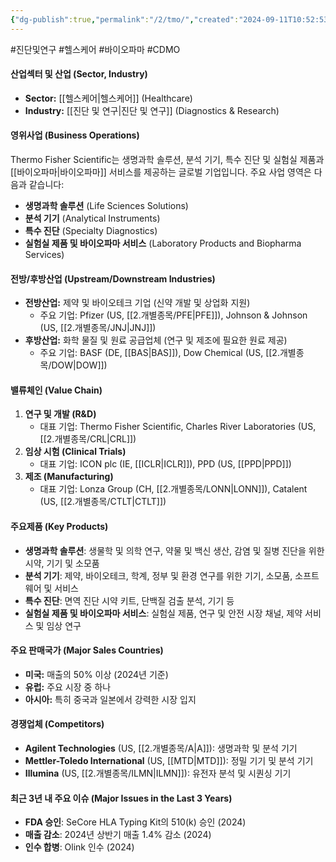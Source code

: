 ```yaml
---
{"dg-publish":true,"permalink":"/2/tmo/","created":"2024-09-11T10:52:53.086+09:00","updated":"2025-06-03T20:06:01.666+09:00"}
---
```


#진단및연구 #헬스케어 #바이오파마 #CDMO


#### 산업섹터 및 산업 (Sector, Industry)

- **Sector:** [[헬스케어\|헬스케어]] (Healthcare)
- **Industry:** [[진단 및 연구\|진단 및 연구]] (Diagnostics & Research)

#### 영위사업 (Business Operations)

Thermo Fisher Scientific는 생명과학 솔루션, 분석 기기, 특수 진단 및 실험실 제품과 [[바이오파마\|바이오파마]] 서비스를 제공하는 글로벌 기업입니다. 주요 사업 영역은 다음과 같습니다:

- **생명과학 솔루션** (Life Sciences Solutions)
- **분석 기기** (Analytical Instruments)
- **특수 진단** (Specialty Diagnostics)
- **실험실 제품 및 바이오파마 서비스** (Laboratory Products and Biopharma Services)

#### 전방/후방산업 (Upstream/Downstream Industries)

- **전방산업:** 제약 및 바이오테크 기업 (신약 개발 및 상업화 지원)
    - 주요 기업: Pfizer (US, [[2.개별종목/PFE\|PFE]]), Johnson & Johnson (US, [[2.개별종목/JNJ\|JNJ]])
- **후방산업:** 화학 물질 및 원료 공급업체 (연구 및 제조에 필요한 원료 제공)
    - 주요 기업: BASF (DE, [[BAS\|BAS]]), Dow Chemical (US, [[2.개별종목/DOW\|DOW]])

#### 밸류체인 (Value Chain)

1. **연구 및 개발 (R&D)**
    - 대표 기업: Thermo Fisher Scientific, Charles River Laboratories (US, [[2.개별종목/CRL\|CRL]])
2. **임상 시험 (Clinical Trials)**
    - 대표 기업: ICON plc (IE, [[ICLR\|ICLR]]), PPD (US, [[PPD\|PPD]])
3. **제조 (Manufacturing)**
    - 대표 기업: Lonza Group (CH, [[2.개별종목/LONN\|LONN]]), Catalent (US, [[2.개별종목/CTLT\|CTLT]])

#### 주요제품 (Key Products)

- **생명과학 솔루션**: 생물학 및 의학 연구, 약물 및 백신 생산, 감염 및 질병 진단을 위한 시약, 기기 및 소모품
- **분석 기기**: 제약, 바이오테크, 학계, 정부 및 환경 연구를 위한 기기, 소모품, 소프트웨어 및 서비스
- **특수 진단**: 면역 진단 시약 키트, 단백질 검출 분석, 기기 등
- **실험실 제품 및 바이오파마 서비스**: 실험실 제품, 연구 및 안전 시장 채널, 제약 서비스 및 임상 연구

#### 주요 판매국가 (Major Sales Countries)

- **미국:** 매출의 50% 이상 (2024년 기준)
- **유럽:** 주요 시장 중 하나
- **아시아:** 특히 중국과 일본에서 강력한 시장 입지

#### 경쟁업체 (Competitors)

- **Agilent Technologies** (US, [[2.개별종목/A\|A]]): 생명과학 및 분석 기기
- **Mettler-Toledo International** (US, [[MTD\|MTD]]): 정밀 기기 및 분석 기기
- **Illumina** (US, [[2.개별종목/ILMN\|ILMN]]): 유전자 분석 및 시퀀싱 기기

#### 최근 3년 내 주요 이슈 (Major Issues in the Last 3 Years)

- **FDA 승인**: SeCore HLA Typing Kit의 510(k) 승인 (2024)
- **매출 감소**: 2024년 상반기 매출 1.4% 감소 (2024)
- **인수 합병**: Olink 인수 (2024)